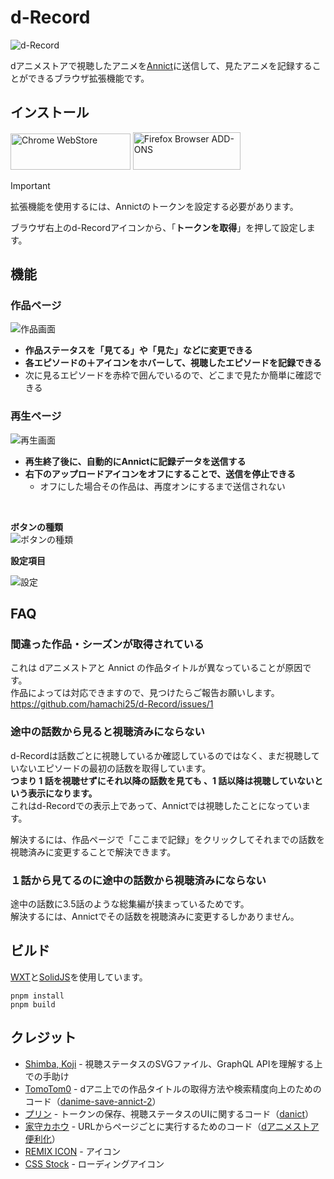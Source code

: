 # d-Record

<picture>
  <source media="(prefers-color-scheme: dark)" srcset="https://github.com/hamachi25/d-Record/blob/images/logo-black.png">
  <source media="(prefers-color-scheme: light)" srcset="https://github.com/hamachi25/d-Record/blob/images/logo-white.png">
  <img alt="d-Record" src="https://github.com/hamachi25/d-Record/blob/images/logo-white.png">
</picture>

dアニメストアで視聴したアニメを[Annict](https://annict.com/)に送信して、見たアニメを記録することができるブラウザ拡張機能です。

## インストール

<a href="https://chromewebstore.google.com/detail/d-record/blcncccafadeklhhhimddgbgojalmpgn"><img alt="Chrome WebStore" width="191.8" height="58" src="https://storage.googleapis.com/web-dev-uploads/image/WlD8wC6g8khYWPJUsQceQkhXSlv1/HRs9MPufa1J1h5glNhut.png"></a>
<a href="https://addons.mozilla.org/ja/firefox/addon/d-record/"><img alt="Firefox Browser ADD-ONS" width="172" height="60" src="https://blog.mozilla.org/addons/files/2015/11/get-the-addon.png"></a>

> [!IMPORTANT]
> 拡張機能を使用するには、Annictのトークンを設定する必要があります。
>
> ブラウザ右上のd-Recordアイコンから、「**トークンを取得**」を押して設定します。

## 機能

### 作品ページ

![作品画面](https://github.com/hamachi25/d-Record/blob/images/work.jpg)

-   **作品ステータスを「見てる」や「見た」などに変更できる**
-   **各エピソードの＋アイコンをホバーして、視聴したエピソードを記録できる**
-   次に見るエピソードを赤枠で囲んでいるので、どこまで見たか簡単に確認できる

### 再生ページ

![再生画面](https://github.com/hamachi25/d-Record/blob/images/player.jpg)

-   **再生終了後に、自動的にAnnictに記録データを送信する**
-   **右下のアップロードアイコンをオフにすることで、送信を停止できる**
    -   オフにした場合その作品は、再度オンにするまで送信されない

&nbsp;

**ボタンの種類**  
![ボタンの種類](https://github.com/hamachi25/d-Record/blob/images/button.png)

**設定項目**  
<picture>

  <source media="(prefers-color-scheme: dark)" srcset="https://github.com/hamachi25/d-Record/blob/gh-pages/src/assets/settings-dark.jpg">
  <source media="(prefers-color-scheme: light)" srcset="https://github.com/hamachi25/d-Record/blob/gh-pages/src/assets/settings.jpg">
  <img alt="設定" src="https://github.com/hamachi25/d-Record/blob/gh-pages/src/assets/settings.jpg">
</picture>

## FAQ

### 間違った作品・シーズンが取得されている

これは dアニメストアと Annict の作品タイトルが異なっていることが原因です。  
作品によっては対応できますので、見つけたらご報告お願いします。 https://github.com/hamachi25/d-Record/issues/1

### 途中の話数から見ると視聴済みにならない

d-Recordは話数ごとに視聴しているか確認しているのではなく、まだ視聴していないエピソードの最初の話数を取得しています。  
**つまり 1 話を視聴せずにそれ以降の話数を見ても 、1 話以降は視聴していないという表示になります。**  
これはd-Recordでの表示上であって、Annictでは視聴したことになっています。

解決するには、作品ページで「ここまで記録」をクリックしてそれまでの話数を視聴済みに変更することで解決できます。

### １話から見てるのに途中の話数から視聴済みにならない

途中の話数に3.5話のような総集編が挟まっているためです。  
解決するには、Annictでその話数を視聴済みに変更するしかありません。

## ビルド

[WXT](https://wxt.dev/)と[SolidJS](https://www.solidjs.com/)を使用しています。

```
pnpm install
pnpm build
```

## クレジット

-   [Shimba, Koji](https://github.com/shimbaco) - 視聴ステータスのSVGファイル、GraphQL APIを理解する上での手助け
-   [TomoTom0](https://github.com/TomoTom0) - dアニ上での作品タイトルの取得方法や検索精度向上のためのコード（[danime-save-annict-2](https://github.com/TomoTom0/danime-save-annict-2)）
-   [プリン](https://github.com/kazu3jp) - トークンの保存、視聴ステータスのUIに関するコード（[danict](https://github.com/kazu3jp/danict)）
-   [家守カホウ](https://twitter.com/y_kahou) - URLからページごとに実行するためのコード（[dアニメストア便利化](https://greasyfork.org/ja/scripts/414008)）
-   [REMIX ICON](https://remixicon.com/) - アイコン
-   [CSS Stock](https://pote-chil.com/css-stock/ja/loading) - ローディングアイコン
